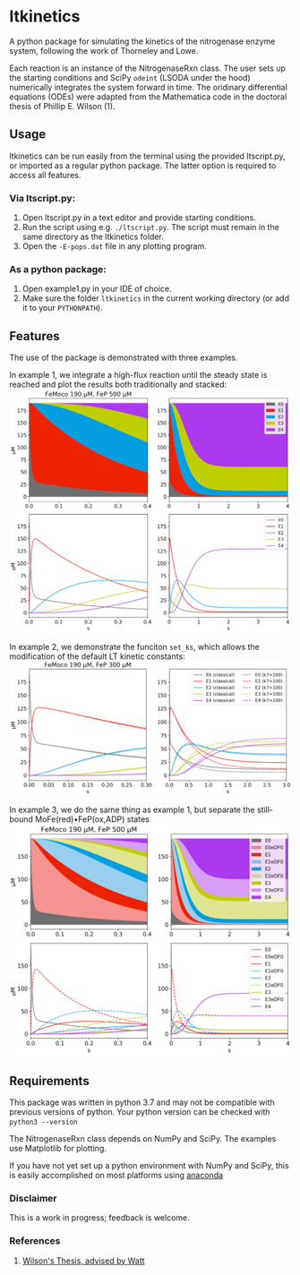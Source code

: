# ltkinetics
A python package for simulating the kinetics of the nitrogenase enzyme system, following the work of Thorneley and Lowe. 

Each reaction is an instance of the NitrogenaseRxn class. 
The user sets up the starting conditions and SciPy `odeint` (LSODA under the hood) numerically integrates the system forward in time. 
The oridinary differential equations (ODEs) were adapted from the Mathematica code in the doctoral thesis of Phillip E. Wilson (1).


## Usage
ltkinetics can be run easily from the terminal using the provided ltscript.py, or imported as a regular python package. The latter option is required to access all features. 

### Via ltscript.py:
1. Open ltscript.py in a text editor and provide starting conditions.
2. Run the script using e.g. `./ltscript.py`. The script must remain in the same directory as the ltkinetics folder. 
3. Open the `-E-pops.dat` file in any plotting program.

### As a python package:
1. Open example1.py in your IDE of choice.
2. Make sure the folder `ltkinetics` in the current working directory (or add it to your `PYTHONPATH`).


## Features
The use of the package is demonstrated with three examples. 

In example 1, we integrate a high-flux reaction until the steady state is reached and plot the results both traditionally and stacked:
![ex1-result1](examples/ex1-result1.png)

In example 2, we demonstrate the funciton `set_ks`, which allows the modification of the default LT kinetic constants:
![ex2-result1](examples/ex2-result1.png)

In example 3, we do the same thing as example 1, but separate the still-bound MoFe(red)•FeP(ox,ADP) states
![ex3-result1](examples/ex3-result1.png)


## Requirements
This package was written in python 3.7 and may not be compatible with previous versions of python. Your python version can be checked with `python3 --version`

The NitrogenaseRxn class depends on NumPy and SciPy. The examples use Matplotlib for plotting. 

If you have not yet set up a python environment with NumPy and SciPy, this is easily accomplished on most platforms using [anaconda](https://docs.anaconda.com/anaconda/install/)


### Disclaimer
This is a work in progress; feedback is welcome. 


### References
1. [Wilson's Thesis, advised by Watt](https://scholarsarchive.byu.edu/etd/516/)
